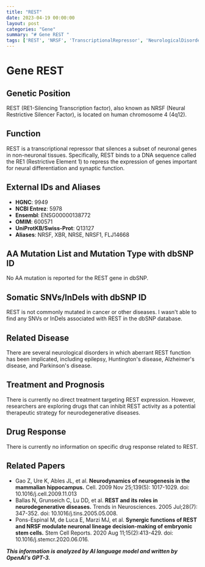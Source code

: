 ```yaml
---
title: "REST"
date: 2023-04-19 00:00:00
layout: post
categories: "Gene"
summary: "# Gene REST "
tags: ['REST', 'NRSF', 'TranscriptionalRepressor', 'NeurologicalDisorders', 'NeurodegenerativeDiseases', 'Inhibition', 'TherapeuticStrategy', 'NeuronalGenes']
---
```


# Gene REST 

## Genetic Position
REST (RE1-Silencing Transcription factor), also known as NRSF (Neural Restrictive Silencer Factor), is located on human chromosome 4 (4q12).

## Function
REST is a transcriptional repressor that silences a subset of neuronal genes in non-neuronal tissues. Specifically, REST binds to a DNA sequence called the RE1 (Restrictive Element 1) to repress the expression of genes important for neural differentiation and synaptic function.

## External IDs and Aliases
- **HGNC**: 9949
- **NCBI Entrez**: 5978
- **Ensembl**: ENSG00000138772
- **OMIM**: 600571
- **UniProtKB/Swiss-Prot**: Q13127
- **Aliases**: NRSF, XBR, NRSE, NRSF1, FLJ14668

## AA Mutation List and Mutation Type with dbSNP ID
No AA mutation is reported for the REST gene in dbSNP.

## Somatic SNVs/InDels with dbSNP ID
REST is not commonly mutated in cancer or other diseases. I wasn't able to find any SNVs or InDels associated with REST in the dbSNP database.

## Related Disease
There are several neurological disorders in which aberrant REST function has been implicated, including epilepsy, Huntington's disease, Alzheimer's disease, and Parkinson's disease.

## Treatment and Prognosis
There is currently no direct treatment targeting REST expression. However, researchers are exploring drugs that can inhibit REST activity as a potential therapeutic strategy for neurodegenerative diseases.

## Drug Response 
There is currently no information on specific drug response related to REST.

## Related Papers
- Gao Z, Ure K, Ables JL, et al. **Neurodynamics of neurogenesis in the mammalian hippocampus.** Cell. 2009 Nov 25;139(5):  1017-1029. doi: 10.1016/j.cell.2009.11.013
- Ballas N, Grunseich C, Lu DD, et al. **REST and its roles in neurodegenerative diseases.** Trends in Neurosciences. 2005 Jul;28(7): 347-352. doi: 10.1016/j.tins.2005.05.008. 
- Pons-Espinal M, de Luca E, Marzi MJ, et al. **Synergic functions of REST and NRSF modulate neuronal lineage decision-making of embryonic stem cells.** Stem Cell Reports. 2020 Aug 11;15(2):413-429. doi: 10.1016/j.stemcr.2020.06.016.

**_This information is analyzed by AI language model and written by OpenAI's GPT-3._**
